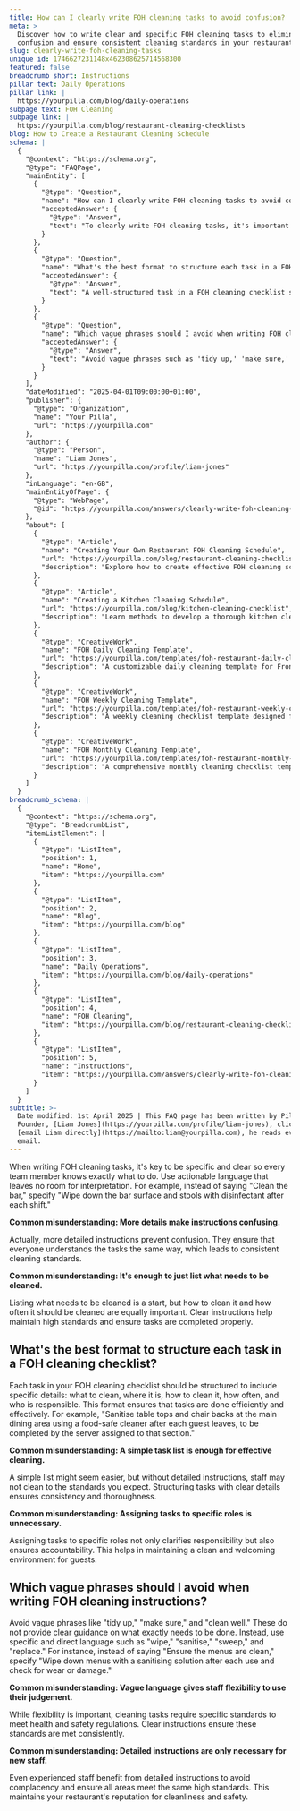 ```yaml
---
title: How can I clearly write FOH cleaning tasks to avoid confusion?
meta: >
  Discover how to write clear and specific FOH cleaning tasks to eliminate
  confusion and ensure consistent cleaning standards in your restaurant.
slug: clearly-write-foh-cleaning-tasks
unique id: 1746627231148x462308625714568300
featured: false
breadcrumb short: Instructions
pillar text: Daily Operations
pillar link: |
  https://yourpilla.com/blog/daily-operations
subpage text: FOH Cleaning
subpage link: |
  https://yourpilla.com/blog/restaurant-cleaning-checklists
blog: How to Create a Restaurant Cleaning Schedule
schema: |
  {
    "@context": "https://schema.org",
    "@type": "FAQPage",
    "mainEntity": [
      {
        "@type": "Question",
        "name": "How can I clearly write FOH cleaning tasks to avoid confusion?",
        "acceptedAnswer": {
          "@type": "Answer",
          "text": "To clearly write FOH cleaning tasks, it's important to provide specific and detailed instructions to avoid confusion and ensure consistency in cleaning standards. Articulate tasks using explicit, actionable language that leaves no room for interpretation. For example, specify 'Wipe down the bar surface and stools with disinfectant after each shift' instead of saying 'Clean the bar,' enhancing clarity and accountability."
        }
      },
      {
        "@type": "Question",
        "name": "What's the best format to structure each task in a FOH cleaning checklist?",
        "acceptedAnswer": {
          "@type": "Answer",
          "text": "A well-structured task in a FOH cleaning checklist should include specific details: what to clean, the location, the method of cleaning, frequency, and who is responsible. This clear structure helps ensure tasks are performed efficiently and effectively. For instance, detail a task as 'Sanitise table tops and chair backs at the main dining area using a food-safe cleaner after each guest leaves, to be completed by the server assigned to that section.'"
        }
      },
      {
        "@type": "Question",
        "name": "Which vague phrases should I avoid when writing FOH cleaning instructions?",
        "acceptedAnswer": {
          "@type": "Answer",
          "text": "Avoid vague phrases such as 'tidy up,' 'make sure,' and 'clean well' in FOH cleaning instructions. These do not provide clear guidance. Instead, use specific terms like 'wipe,' 'sanitise,' 'sweep,' and 'replace.' Clearly state tasks, for example, specify 'Wipe down menus with a sanitising solution after each use and check for wear or damage' instead of 'Ensure the menus are clean.'"
        }
      }
    ],
    "dateModified": "2025-04-01T09:00:00+01:00",
    "publisher": {
      "@type": "Organization",
      "name": "Your Pilla",
      "url": "https://yourpilla.com"
    },
    "author": {
      "@type": "Person",
      "name": "Liam Jones",
      "url": "https://yourpilla.com/profile/liam-jones"
    },
    "inLanguage": "en-GB",
    "mainEntityOfPage": {
      "@type": "WebPage",
      "@id": "https://yourpilla.com/answers/clearly-write-foh-cleaning-tasks"
    },
    "about": [
      {
        "@type": "Article",
        "name": "Creating Your Own Restaurant FOH Cleaning Schedule",
        "url": "https://yourpilla.com/blog/restaurant-cleaning-checklists",
        "description": "Explore how to create effective FOH cleaning schedules to maintain high standards of cleanliness in your restaurant."
      },
      {
        "@type": "Article",
        "name": "Creating a Kitchen Cleaning Schedule",
        "url": "https://yourpilla.com/blog/kitchen-cleaning-checklist",
        "description": "Learn methods to develop a thorough kitchen cleaning schedule to ensure safety and hygiene in your restaurant."
      },
      {
        "@type": "CreativeWork",
        "name": "FOH Daily Cleaning Template",
        "url": "https://yourpilla.com/templates/foh-restaurant-daily-cleaning",
        "description": "A customizable daily cleaning template for Front of House areas in restaurants to ensure routine cleanliness."
      },
      {
        "@type": "CreativeWork",
        "name": "FOH Weekly Cleaning Template",
        "url": "https://yourpilla.com/templates/foh-restaurant-weekly-cleaning",
        "description": "A weekly cleaning checklist template designed for maintaining high standards of cleanliness in Front of House operations."
      },
      {
        "@type": "CreativeWork",
        "name": "FOH Monthly Cleaning Template",
        "url": "https://yourpilla.com/templates/foh-restaurant-monthly-cleaning",
        "description": "A comprehensive monthly cleaning checklist template for Front of House areas, ensuring long-term hygiene and upkeep."
      }
    ]
  }
breadcrumb_schema: |
  {
    "@context": "https://schema.org",
    "@type": "BreadcrumbList",
    "itemListElement": [
      {
        "@type": "ListItem",
        "position": 1,
        "name": "Home",
        "item": "https://yourpilla.com"
      },
      {
        "@type": "ListItem",
        "position": 2,
        "name": "Blog",
        "item": "https://yourpilla.com/blog"
      },
      {
        "@type": "ListItem",
        "position": 3,
        "name": "Daily Operations",
        "item": "https://yourpilla.com/blog/daily-operations"
      },
      {
        "@type": "ListItem",
        "position": 4,
        "name": "FOH Cleaning",
        "item": "https://yourpilla.com/blog/restaurant-cleaning-checklists"
      },
      {
        "@type": "ListItem",
        "position": 5,
        "name": "Instructions",
        "item": "https://yourpilla.com/answers/clearly-write-foh-cleaning-tasks"
      }
    ]
  }
subtitle: >-
  Date modified: 1st April 2025 | This FAQ page has been written by Pilla
  Founder, [Liam Jones](https://yourpilla.com/profile/liam-jones), click to
  [email Liam directly](https://mailto:liam@yourpilla.com), he reads every
  email.
---
```

When writing FOH cleaning tasks, it's key to be specific and clear so every team member knows exactly what to do. Use actionable language that leaves no room for interpretation. For example, instead of saying "Clean the bar," specify "Wipe down the bar surface and stools with disinfectant after each shift."

**Common misunderstanding: More details make instructions confusing.**

Actually, more detailed instructions prevent confusion. They ensure that everyone understands the tasks the same way, which leads to consistent cleaning standards.

**Common misunderstanding: It's enough to just list what needs to be cleaned.**

Listing what needs to be cleaned is a start, but how to clean it and how often it should be cleaned are equally important. Clear instructions help maintain high standards and ensure tasks are completed properly.

## What's the best format to structure each task in a FOH cleaning checklist?

Each task in your FOH cleaning checklist should be structured to include specific details: what to clean, where it is, how to clean it, how often, and who is responsible. This format ensures that tasks are done efficiently and effectively. For example, "Sanitise table tops and chair backs at the main dining area using a food-safe cleaner after each guest leaves, to be completed by the server assigned to that section."

**Common misunderstanding: A simple task list is enough for effective cleaning.**

A simple list might seem easier, but without detailed instructions, staff may not clean to the standards you expect. Structuring tasks with clear details ensures consistency and thoroughness.

**Common misunderstanding: Assigning tasks to specific roles is unnecessary.**

Assigning tasks to specific roles not only clarifies responsibility but also ensures accountability. This helps in maintaining a clean and welcoming environment for guests.

## Which vague phrases should I avoid when writing FOH cleaning instructions?

Avoid vague phrases like "tidy up," "make sure," and "clean well." These do not provide clear guidance on what exactly needs to be done. Instead, use specific and direct language such as "wipe," "sanitise," "sweep," and "replace." For instance, instead of saying "Ensure the menus are clean," specify "Wipe down menus with a sanitising solution after each use and check for wear or damage."

**Common misunderstanding: Vague language gives staff flexibility to use their judgement.**

While flexibility is important, cleaning tasks require specific standards to meet health and safety regulations. Clear instructions ensure these standards are met consistently.

**Common misunderstanding: Detailed instructions are only necessary for new staff.**

Even experienced staff benefit from detailed instructions to avoid complacency and ensure all areas meet the same high standards. This maintains your restaurant's reputation for cleanliness and safety.
